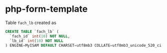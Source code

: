 # php-form-template

Table `fach_lb` created as

```sql
CREATE TABLE `fach_lb` (
  `fach_id` int(10) NOT NULL,
  `lb_id` int(10) NOT NULL
) ENGINE=MyISAM DEFAULT CHARSET=utf8mb3 COLLATE=utf8mb3_unicode_520_ci;
```

